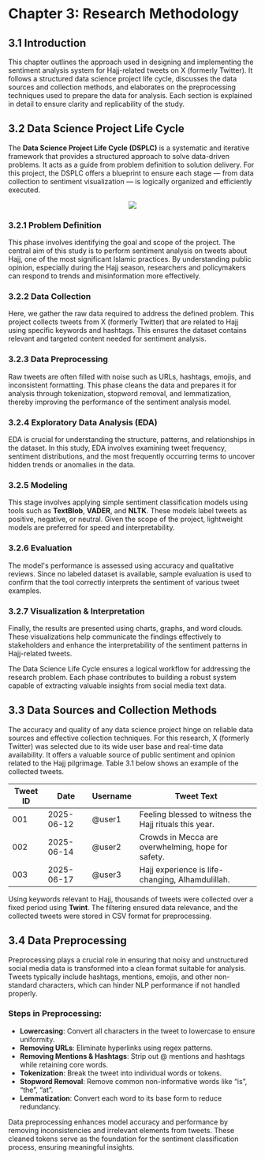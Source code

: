 
# Chapter 3: Research Methodology

## 3.1 Introduction
This chapter outlines the approach used in designing and implementing the sentiment analysis system for Hajj-related tweets on X (formerly Twitter). It follows a structured data science project life cycle, discusses the data sources and collection methods, and elaborates on the preprocessing techniques used to prepare the data for analysis. Each section is explained in detail to ensure clarity and replicability of the study.

## 3.2 Data Science Project Life Cycle
The **Data Science Project Life Cycle (DSPLC)** is a systematic and iterative framework that provides a structured approach to solve data-driven problems. It acts as a guide from problem definition to solution delivery. For this project, the DSPLC offers a blueprint to ensure each stage — from data collection to sentiment visualization — is logically organized and efficiently executed.

<div align="center">
<img src="https://github.com/user-attachments/assets/11ca9f56-6ef0-4ac9-a242-70b358de4b11">
</div>

### 3.2.1 Problem Definition
This phase involves identifying the goal and scope of the project. The central aim of this study is to perform sentiment analysis on tweets about Hajj, one of the most significant Islamic practices. By understanding public opinion, especially during the Hajj season, researchers and policymakers can respond to trends and misinformation more effectively.

### 3.2.2 Data Collection
Here, we gather the raw data required to address the defined problem. This project collects tweets from X (formerly Twitter) that are related to Hajj using specific keywords and hashtags. This ensures the dataset contains relevant and targeted content needed for sentiment analysis.

### 3.2.3 Data Preprocessing
Raw tweets are often filled with noise such as URLs, hashtags, emojis, and inconsistent formatting. This phase cleans the data and prepares it for analysis through tokenization, stopword removal, and lemmatization, thereby improving the performance of the sentiment analysis model.

### 3.2.4 Exploratory Data Analysis (EDA)
EDA is crucial for understanding the structure, patterns, and relationships in the dataset. In this study, EDA involves examining tweet frequency, sentiment distributions, and the most frequently occurring terms to uncover hidden trends or anomalies in the data.

### 3.2.5 Modeling
This stage involves applying simple sentiment classification models using tools such as **TextBlob**, **VADER**, and **NLTK**. These models label tweets as positive, negative, or neutral. Given the scope of the project, lightweight models are preferred for speed and interpretability.

### 3.2.6 Evaluation
The model's performance is assessed using accuracy and qualitative reviews. Since no labeled dataset is available, sample evaluation is used to confirm that the tool correctly interprets the sentiment of various tweet examples.

### 3.2.7 Visualization & Interpretation
Finally, the results are presented using charts, graphs, and word clouds. These visualizations help communicate the findings effectively to stakeholders and enhance the interpretability of the sentiment patterns in Hajj-related tweets.

The Data Science Life Cycle ensures a logical workflow for addressing the research problem. Each phase contributes to building a robust system capable of extracting valuable insights from social media text data.

## 3.3 Data Sources and Collection Methods
The accuracy and quality of any data science project hinge on reliable data sources and effective collection techniques. For this research, X (formerly Twitter) was selected due to its wide user base and real-time data availability. It offers a valuable source of public sentiment and opinion related to the Hajj pilgrimage. Table 3.1 below shows an example of the collected tweets.

| Tweet ID | Date       | Username | Tweet Text                                           |
|----------|------------|----------|------------------------------------------------------|
| 001      | 2025-06-12 | @user1   | Feeling blessed to witness the Hajj rituals this year. |
| 002      | 2025-06-14 | @user2   | Crowds in Mecca are overwhelming, hope for safety.    |
| 003      | 2025-06-17 | @user3   | Hajj experience is life-changing, Alhamdulillah.      |

Using keywords relevant to Hajj, thousands of tweets were collected over a fixed period using **Twint**. The filtering ensured data relevance, and the collected tweets were stored in CSV format for preprocessing.

## 3.4 Data Preprocessing
Preprocessing plays a crucial role in ensuring that noisy and unstructured social media data is transformed into a clean format suitable for analysis. Tweets typically include hashtags, mentions, emojis, and other non-standard characters, which can hinder NLP performance if not handled properly.

### Steps in Preprocessing:
- **Lowercasing**: Convert all characters in the tweet to lowercase to ensure uniformity.
- **Removing URLs**: Eliminate hyperlinks using regex patterns.
- **Removing Mentions & Hashtags**: Strip out @ mentions and hashtags while retaining core words.
- **Tokenization**: Break the tweet into individual words or tokens.
- **Stopword Removal**: Remove common non-informative words like “is”, “the”, “at”.
- **Lemmatization**: Convert each word to its base form to reduce redundancy.

Data preprocessing enhances model accuracy and performance by removing inconsistencies and irrelevant elements from tweets. These cleaned tokens serve as the foundation for the sentiment classification process, ensuring meaningful insights.
